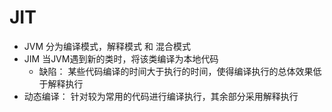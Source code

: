 # JIT
* JVM 分为编译模式，解释模式 和 混合模式
* JIM 当JVM遇到新的类时，将该类编译为本地代码
  * 缺陷： 某些代码编译的时间大于执行的时间，使得编译执行的总体效果低于解释执行
* 动态编译： 针对较为常用的代码进行编译执行，其余部分采用解释执行
